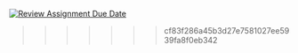 [![Review Assignment Due Date](https://classroom.github.com/assets/deadline-readme-button-22041afd0340ce965d47ae6ef1cefeee28c7c493a6346c4f15d667ab976d596c.svg)](https://classroom.github.com/a/HYSyYzu8)
>>>>>>> cf83f286a45b3d27e7581027ee5939fa8f0eb342
